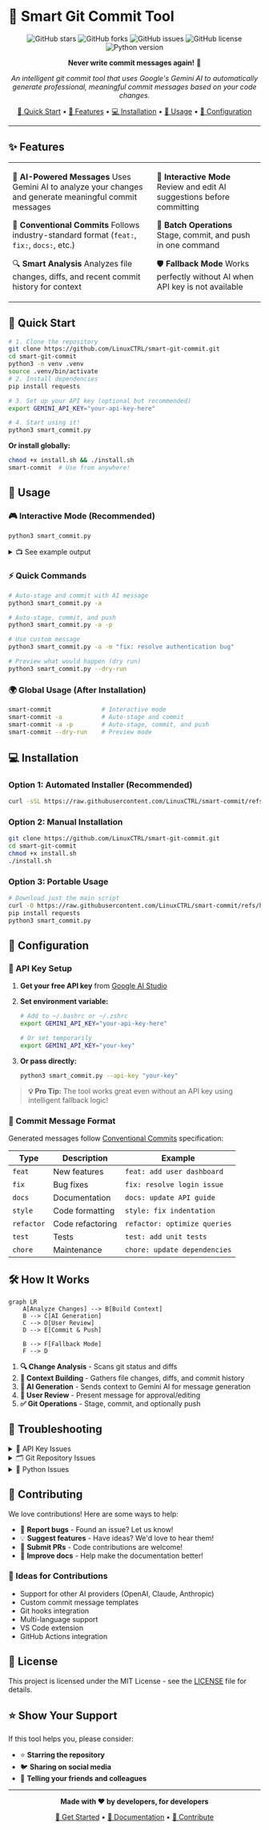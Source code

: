 # 🤖 Smart Git Commit Tool

<div align="center">

![GitHub stars](https://img.shields.io/github/stars/LinuxCTRL/smart-commit?style=social)
![GitHub forks](https://img.shields.io/github/forks/LinuxCTRL/smart-commit?style=social)
![GitHub issues](https://img.shields.io/github/issues/LinuxCTRL/smart-commit)
![GitHub license](https://img.shields.io/github/license/LinuxCTRL/smart-commit)
![Python version](https://img.shields.io/badge/python-3.7+-blue.svg)

**Never write commit messages again!** 🚀

_An intelligent git commit tool that uses Google's Gemini AI to automatically generate professional, meaningful commit messages based on your code changes._

[🚀 Quick Start](#-quick-start) • [📖 Features](#-features) • [💻 Installation](#-installation) • [🎯 Usage](#-usage) • [🔧 Configuration](#-configuration)

</div>

---

## ✨ Features

<table>
<tr>
<td>

🤖 **AI-Powered Messages**
Uses Gemini AI to analyze your changes and generate meaningful commit messages

📝 **Conventional Commits**
Follows industry-standard format (`feat:`, `fix:`, `docs:`, etc.)

🔍 **Smart Analysis**
Analyzes file changes, diffs, and recent commit history for context

</td>
<td>

💬 **Interactive Mode**
Review and edit AI suggestions before committing

🚀 **Batch Operations**
Stage, commit, and push in one command

🛡️ **Fallback Mode**
Works perfectly without AI when API key is not available

</td>
</tr>
</table>

## 🚀 Quick Start

```bash
# 1. Clone the repository
git clone https://github.com/LinuxCTRL/smart-git-commit.git
cd smart-git-commit
python3 -m venv .venv
source .venv/bin/activate
# 2. Install dependencies
pip install requests

# 3. Set up your API key (optional but recommended)
export GEMINI_API_KEY="your-api-key-here"

# 4. Start using it!
python3 smart_commit.py
```

**Or install globally:**

```bash
chmod +x install.sh && ./install.sh
smart-commit  # Use from anywhere!
```

## 🎯 Usage

### 🎮 Interactive Mode (Recommended)

```bash
python3 smart_commit.py
```

<details>
<summary>📺 See example output</summary>

```
🔍 Analyzing repository changes...

📊 Changes Summary:
  ➕ Added: 2 files
  ✏️  Modified: 3 files

🤖 Generating commit message...

💡 Suggested commit message:
   feat: add user authentication system

❓ Use this message? (Y/n/e): y

✅ Staged all changes
✅ Committed successfully: feat: add user authentication system

❓ Push to remote? (y/N): y
✅ Pushed to origin
```

</details>

### ⚡ Quick Commands

```bash
# Auto-stage and commit with AI message
python3 smart_commit.py -a

# Auto-stage, commit, and push
python3 smart_commit.py -a -p

# Use custom message
python3 smart_commit.py -a -m "fix: resolve authentication bug"

# Preview what would happen (dry run)
python3 smart_commit.py --dry-run
```

### 🌍 Global Usage (After Installation)

```bash
smart-commit              # Interactive mode
smart-commit -a           # Auto-stage and commit
smart-commit -a -p        # Auto-stage, commit, and push
smart-commit --dry-run    # Preview mode
```

## 💻 Installation

### Option 1: Automated Installer (Recommended)

```bash
curl -sSL https://raw.githubusercontent.com/LinuxCTRL/smart-commit/refs/heads/master/smart_commit.py | bash
```

### Option 2: Manual Installation

```bash
git clone https://github.com/LinuxCTRL/smart-git-commit.git
cd smart-git-commit
chmod +x install.sh
./install.sh
```

### Option 3: Portable Usage

```bash
# Download just the main script
curl -O https://raw.githubusercontent.com/LinuxCTRL/smart-commit/refs/heads/master/smart_commit.py
pip install requests
python3 smart_commit.py
```

## 🔧 Configuration

### 🔑 API Key Setup

1. **Get your free API key** from [Google AI Studio](https://makersuite.google.com/app/apikey)
2. **Set environment variable:**

   ```bash
   # Add to ~/.bashrc or ~/.zshrc
   export GEMINI_API_KEY="your-api-key-here"

   # Or set temporarily
   export GEMINI_API_KEY="your-key"
   ```

3. **Or pass directly:**
   ```bash
   python3 smart_commit.py --api-key "your-key"
   ```

> **💡 Pro Tip:** The tool works great even without an API key using intelligent fallback logic!

### 🎨 Commit Message Format

Generated messages follow [Conventional Commits](https://www.conventionalcommits.org/) specification:

| Type       | Description      | Example                      |
| ---------- | ---------------- | ---------------------------- |
| `feat`     | New features     | `feat: add user dashboard`   |
| `fix`      | Bug fixes        | `fix: resolve login issue`   |
| `docs`     | Documentation    | `docs: update API guide`     |
| `style`    | Code formatting  | `style: fix indentation`     |
| `refactor` | Code refactoring | `refactor: optimize queries` |
| `test`     | Tests            | `test: add unit tests`       |
| `chore`    | Maintenance      | `chore: update dependencies` |

## 🛠️ How It Works

```mermaid
graph LR
    A[Analyze Changes] --> B[Build Context]
    B --> C[AI Generation]
    C --> D[User Review]
    D --> E[Commit & Push]

    B --> F[Fallback Mode]
    F --> D
```

1. **🔍 Change Analysis** - Scans git status and diffs
2. **🧠 Context Building** - Gathers file changes, diffs, and commit history
3. **🤖 AI Generation** - Sends context to Gemini AI for message generation
4. **👤 User Review** - Present message for approval/editing
5. **✅ Git Operations** - Stage, commit, and optionally push

## 🚨 Troubleshooting

<details>
<summary>🔑 API Key Issues</summary>

**"No API key found" warning:**

- Set `GEMINI_API_KEY` environment variable
- Or use `--api-key` parameter
- Tool works in fallback mode without AI

**API errors:**

- Verify your API key is valid
- Check internet connection
- Ensure you haven't exceeded API quotas

</details>

<details>
<summary>🗂️ Git Repository Issues</summary>

**"Not a git repository" error:**

- Make sure you're in a git repository
- Run `git init` if needed
- Check you have proper git permissions

</details>

<details>
<summary>🐍 Python Issues</summary>

**Import errors:**

- Install dependencies: `pip install requests`
- Ensure Python 3.7+ is installed
- Check your Python PATH

</details>

## 🤝 Contributing

We love contributions! Here are some ways to help:

- 🐛 **Report bugs** - Found an issue? Let us know!
- 💡 **Suggest features** - Have ideas? We'd love to hear them!
- 🔧 **Submit PRs** - Code contributions are welcome!
- 📖 **Improve docs** - Help make the documentation better!

### 🎯 Ideas for Contributions

- Support for other AI providers (OpenAI, Claude, Anthropic)
- Custom commit message templates
- Git hooks integration
- Multi-language support
- VS Code extension
- GitHub Actions integration

## 📄 License

This project is licensed under the MIT License - see the [LICENSE](LICENSE) file for details.

## ⭐ Show Your Support

If this tool helps you, please consider:

- ⭐ **Starring the repository**
- 🐦 **Sharing on social media**
- 💬 **Telling your friends and colleagues**

---

<div align="center">

**Made with ❤️ by developers, for developers**

[🚀 Get Started](#-quick-start) • [📖 Documentation](#-features) • [🤝 Contribute](#-contributing)

</div>
